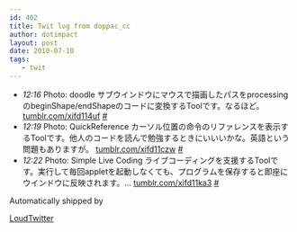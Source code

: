 ```yaml
---
id: 402
title: Twit log from doppac_cc
author: dotimpact
layout: post
date: 2010-07-10
tags:
   - twit
---
```

<ul class="loudtwitter">
  <li>
    <em>12:16</em> Photo: doodle サブウインドウにマウスで描画したパスをprocessingのbeginShape/endShapeのコードに変換するToolです。なるほど。 <a href="http://tumblr.com/xifd114uf">tumblr.com/xifd114uf</a> <a href="http://twitter.com/doppac_cc/statuses/18086681221">#</a>
  </li>
  <li>
    <em>12:19</em> Photo: QuickReference カーソル位置の命令のリファレンスを表示するToolです。他人のコードを読んで勉強するときにいいいかな。英語という問題もありますが。 <a href="http://tumblr.com/xifd11czw">tumblr.com/xifd11czw</a> <a href="http://twitter.com/doppac_cc/statuses/18086866231">#</a>
  </li>
  <li>
    <em>12:22</em> Photo: Simple Live Coding ライブコーディングを支援するToolです。実行して毎回appletを起動しなくても、プログラムを保存すると即座にウインドウに反映されます。&#8230; <a href="http://tumblr.com/xifd11ka3">tumblr.com/xifd11ka3</a> <a href="http://twitter.com/doppac_cc/statuses/18087034381">#</a>
  </li>
</ul>Automatically shipped by 

[LoudTwitter][1]

 [1]: http://www.loudtwitter.com
